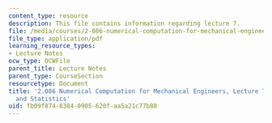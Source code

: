 ```yaml
---
content_type: resource
description: This file contains information regarding lecture 7.
file: /media/courses/2-086-numerical-computation-for-mechanical-engineers-spring-2013/fb09f87483840905620faa5a21c77b88_MIT2_086S13_lecture7.pdf
file_type: application/pdf
learning_resource_types:
- Lecture Notes
ocw_type: OCWFile
parent_title: Lecture Notes
parent_type: CourseSection
resourcetype: Document
title: '2.086 Numerical Computation for Mechanical Engineers, Lecture 7: Probability
  and Statistics'
uid: fb09f874-8384-0905-620f-aa5a21c77b88
---
```

